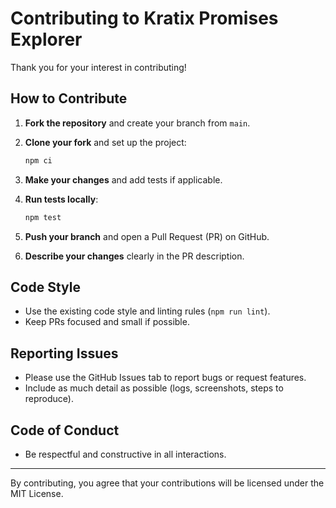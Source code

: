 # Contributing to Kratix Promises Explorer

Thank you for your interest in contributing!

## How to Contribute

1. **Fork the repository** and create your branch from `main`.
2. **Clone your fork** and set up the project:

   ```sh
   npm ci
   ```

3. **Make your changes** and add tests if applicable.
4. **Run tests locally**:

   ```sh
   npm test
   ```

5. **Push your branch** and open a Pull Request (PR) on GitHub.
6. **Describe your changes** clearly in the PR description.

## Code Style

- Use the existing code style and linting rules (`npm run lint`).
- Keep PRs focused and small if possible.

## Reporting Issues

- Please use the GitHub Issues tab to report bugs or request features.
- Include as much detail as possible (logs, screenshots, steps to reproduce).

## Code of Conduct

- Be respectful and constructive in all interactions.

---

By contributing, you agree that your contributions will be licensed under the MIT License.
